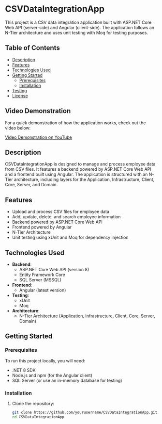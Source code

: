 # CSVDataIntegrationApp

This project is a CSV data integration application built with ASP.NET Core Web API (server-side) and Angular (client-side). The application follows an N-Tier architecture and uses unit testing with Moq for testing purposes.

## Table of Contents

- [Description](#description)
- [Features](#features)
- [Technologies Used](#technologies-used)
- [Getting Started](#getting-started)
  - [Prerequisites](#prerequisites)
  - [Installation](#installation)
- [Testing](#testing)
- [License](#license)

## Video Demonstration

For a quick demonstration of how the application works, check out the video below:

[Video Demonstration on YouTube](https://youtu.be/nFANIUUXJ40)


## Description

CSVDataIntegrationApp is designed to manage and process employee data from CSV files. It features a backend powered by ASP.NET Core Web API and a frontend built using Angular. The application is structured with an N-Tier architecture, including layers for the Application, Infrastructure, Client, Core, Server, and Domain. 


## Features

- Upload and process CSV files for employee data
- Add, update, delete, and search employee information
- Backend powered by ASP.NET Core Web API
- Frontend powered by Angular
- N-Tier Architecture
- Unit testing using xUnit and Moq for dependency injection

## Technologies Used

- **Backend**: 
  - ASP.NET Core Web API (version 8)
  - Entity Framework Core
  - SQL Server (MSSQL)
- **Frontend**: 
  - Angular (latest version)
- **Testing**: 
  - xUnit
  - Moq
- **Architecture**:
  - N-Tier Architecture (Application, Infrastructure, Client, Core, Server, Domain)

## Getting Started

### Prerequisites

To run this project locally, you will need:

- .NET 8 SDK
- Node.js and npm (for the Angular client)
- SQL Server (or use an in-memory database for testing)

### Installation

1. Clone the repository:

   ```bash
   git clone https://github.com/yourusername/CSVDataIntegrationApp.git
   cd CSVDataIntegrationApp


